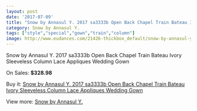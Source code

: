 ```yaml
---
layout: post
date: '2017-07-09'
title: "Snow by Annasul Y. 2017 sa3333b Open Back Chapel Train Bateau Ivory Sleeveless Column Lace Appliques Wedding Gown"
category: Snow by Annasul Y.
tags: ["style","special","gown","train","column"]
image: http://www.eudances.com/21426-thickbox_default/snow-by-annasul-y-2017-sa3333b-open-back-chapel-train-bateau-ivory-sleeveless-column-lace-appliques-wedding-gown.jpg
---
```

Snow by Annasul Y. 2017 sa3333b Open Back Chapel Train Bateau Ivory Sleeveless Column Lace Appliques Wedding Gown

On Sales: **$328.98**
<a href="https://www.eudances.com/en/snow-by-annasul-y-/6556-snow-by-annasul-y-2017-sa3333b-open-back-chapel-train-bateau-ivory-sleeveless-column-lace-appliques-wedding-gown.html"><amp-img layout="responsive" width="600" height="600" src="//www.eudances.com/21426-thickbox_default/snow-by-annasul-y-2017-sa3333b-open-back-chapel-train-bateau-ivory-sleeveless-column-lace-appliques-wedding-gown.jpg" alt="Snow by Annasul Y. 2017 sa3333b Open Back Chapel Train Bateau Ivory Sleeveless Column Lace Appliques Wedding Gown 0" /></a>
<a href="https://www.eudances.com/en/snow-by-annasul-y-/6556-snow-by-annasul-y-2017-sa3333b-open-back-chapel-train-bateau-ivory-sleeveless-column-lace-appliques-wedding-gown.html"><amp-img layout="responsive" width="600" height="600" src="//www.eudances.com/21428-thickbox_default/snow-by-annasul-y-2017-sa3333b-open-back-chapel-train-bateau-ivory-sleeveless-column-lace-appliques-wedding-gown.jpg" alt="Snow by Annasul Y. 2017 sa3333b Open Back Chapel Train Bateau Ivory Sleeveless Column Lace Appliques Wedding Gown 1" /></a>
<a href="https://www.eudances.com/en/snow-by-annasul-y-/6556-snow-by-annasul-y-2017-sa3333b-open-back-chapel-train-bateau-ivory-sleeveless-column-lace-appliques-wedding-gown.html"><amp-img layout="responsive" width="600" height="600" src="//www.eudances.com/21427-thickbox_default/snow-by-annasul-y-2017-sa3333b-open-back-chapel-train-bateau-ivory-sleeveless-column-lace-appliques-wedding-gown.jpg" alt="Snow by Annasul Y. 2017 sa3333b Open Back Chapel Train Bateau Ivory Sleeveless Column Lace Appliques Wedding Gown 2" /></a>

Buy it: [Snow by Annasul Y. 2017 sa3333b Open Back Chapel Train Bateau Ivory Sleeveless Column Lace Appliques Wedding Gown](https://www.eudances.com/en/snow-by-annasul-y-/6556-snow-by-annasul-y-2017-sa3333b-open-back-chapel-train-bateau-ivory-sleeveless-column-lace-appliques-wedding-gown.html "Snow by Annasul Y. 2017 sa3333b Open Back Chapel Train Bateau Ivory Sleeveless Column Lace Appliques Wedding Gown")

View more: [Snow by Annasul Y.](https://www.eudances.com/en/105-snow-by-annasul-y- "Snow by Annasul Y.")